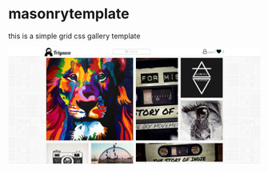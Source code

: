 # masonrytemplate
<p>
this is a simple grid css gallery template
</p>

![screenshot](https://raw.githubusercontent.com/emajidev/masonrytemplate/master/screen.png)
